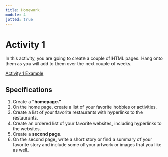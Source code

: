 ```yaml
---
title: Homework
module: 4
jotted: true
---
```


# Activity 1

<!-- video -->


In this activity, you are going to create a couple of HTML pages.  Hang onto them as you will add to them over the next couple of weeks.


<p><a href="https://github.com/Montana-Media-Arts/120_CreativeCoding1-Spring2023-Samples/tree/main/Homework%206" target="_blank_">Activity 1 Example</a></p>

## Specifications

1. Create a **"homepage."**
2. On the home page, create a list of your favorite hobbies or activities.
3. Create a list of your favorite restaurants with hyperlinks to the restaurants.
4. Create an ordered list of your favorite websites, including hyperlinks to the websites.
5. Create a **second page**.
6. On the second page, write a short story or find a summary of your favorite story and include some of your artwork or images that you like as well.
